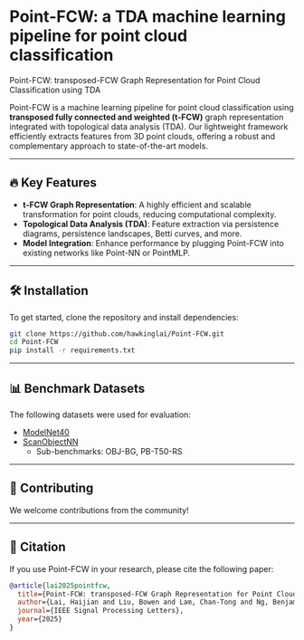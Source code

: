 # Point-FCW: a TDA machine learning pipeline for point cloud classification
Point-FCW: transposed-FCW Graph Representation for Point Cloud Classification using TDA

Point-FCW is a machine learning pipeline for point cloud classification using **transposed fully connected and weighted (t-FCW)** graph representation integrated with topological data analysis (TDA). Our lightweight framework efficiently extracts features from 3D point clouds, offering a robust and complementary approach to state-of-the-art models.

---

## 🔥 Key Features
- **t-FCW Graph Representation**: A highly efficient and scalable transformation for point clouds, reducing computational complexity.
- **Topological Data Analysis (TDA)**: Feature extraction via persistence diagrams, persistence landscapes, Betti curves, and more.
- **Model Integration**: Enhance performance by plugging Point-FCW into existing networks like Point-NN or PointMLP.

---

## 🛠️ Installation

To get started, clone the repository and install dependencies:

```bash
git clone https://github.com/hawkinglai/Point-FCW.git
cd Point-FCW
pip install -r requirements.txt
```


---

## 📊 Benchmark Datasets

The following datasets were used for evaluation:
- [ModelNet40](https://modelnet.cs.princeton.edu/)
- [ScanObjectNN](https://hkust-vgd.github.io/scanobjectnn/)
  - Sub-benchmarks: OBJ-BG, PB-T50-RS

---

## 🤝 Contributing

We welcome contributions from the community! 

---

## 📄 Citation

If you use Point-FCW in your research, please cite the following paper:

```bibtex
@article{lai2025pointfcw,
  title={Point-FCW: transposed-FCW Graph Representation for Point Cloud Classification using TDA},
  author={Lai, Haijian and Liu, Bowen and Lam, Chan-Tong and Ng, Benjamin and Im, Sio-Kei},
  journal={IEEE Signal Processing Letters},
  year={2025}
}
```
